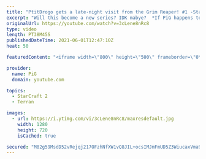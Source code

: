 ```yaml
---
title: "PtitDrogo gets a late-night visit from the Grim Reaper! #1 -StarCraft 2"
excerpt: "Will this become a new series? IDK mabye?  *If PiG happens to talk about a viewer tournament the announced day is wrong as we had to move it a few times hahahaha  Like the content? Then consider to leave a thumbs up and subscribe! ;) Videos don’t appear in your feed and you want to get notified about"
originalUrl: https://youtube.com/watch?v=3cLene8nRc8
type: video
length: PT38M45S
publishedDateTime: 2021-06-01T12:47:10Z
heat: 50

featuredContent: "<iframe width=\"800\" height=\"500\" frameborder=\"0\" src=\"https://www.youtube.com/embed/3cLene8nRc8\" allow=\"accelerometer; autoplay; encrypted-media; gyroscope; picture-in-picture\" allowfullscreen></iframe>"

provider:
  name: PiG
  domain: youtube.com

topics:
  - StarCraft 2
  - Terran

images:
  - url: https://i.ytimg.com/vi/3cLene8nRc8/maxresdefault.jpg
    width: 1280
    height: 720
    isCached: true

secured: "M82g59MsdD52vRejqj217OFzhNfXW1vQ8JIL+ocsIMJmFmUD5Z3WiucaxVma9fpoCf5jXFrzrreTJN6qm2WM2ol8SUS3Kpzo4czqkBex+UyZM7sDn5PTW8fINqoXAb4Hfawc1kIV9DoJ78tFOxQb0I0pYue2LtD1YryR4h3HEUTkcaI/EzMiPUKOq163EAvLfedo6f9mjzmB/d8tNh7xj2YXNzKlBbSSeuy5De2EW7HA/W6OQaetUy4BCfUE4+O/2tfv8pHPkiOof/NIQpSvBW7iYosPCyFrEdjy7rdjih7I62XBJjhsSypR7i00MvsYf+YiFEF0HvTUbkWZkDrUv/sOMK/R/tdfnYhZyI0m4N7zd0uLC733VZ03RjyhiYPnM8qtszGKAWlBn5quUorFe914b7h9/BiUllx/Jl45TC8=;EOSVS9cPEFjoFYqbvtncxA=="
---
```



